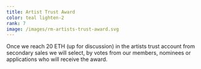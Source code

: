 ```yaml
---
title: Artist Trust Award
color: teal lighten-2
rank: 7
image: /images/rm-artists-trust-award.svg
---
```


Once we reach 20 ETH (up for discussion) in the artists trust account from secondary sales we will select, by votes from our members, nominees or applications who will receive the award.
